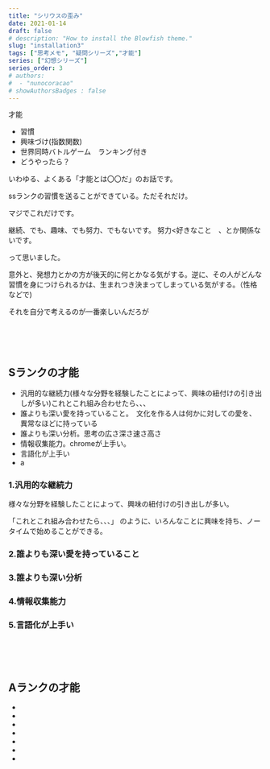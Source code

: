 ```yaml
---
title: "シリウスの歪み"
date: 2021-01-14
draft: false
# description: "How to install the Blowfish theme."
slug: "installation3"
tags: ["思考メモ", "疑問シリーズ","才能"]
series: ["幻想シリーズ"]
series_order: 3
# authors:
#  - "nunocoracao"
# showAuthorsBadges : false 
---
```






才能
- 習慣
- 興味づけ(指数関数)
- 世界同時バトルゲーム　ランキング付き
- どうやったら？







いわゆる、よくある「才能とは〇〇だ」のお話です。



ssランクの習慣を送ることができている。ただそれだけ。




マジでこれだけです。




継続、でも、趣味、でも努力、でもないです。
努力<好きなこと　、とか関係ないです。




って思いました。






意外と、発想力とかの方が後天的に何とかなる気がする。逆に、その人がどんな習慣を身につけられるかは、生まれつき決まってしまっている気がする。（性格などで)




それを自分で考えるのが一番楽しいんだろが


<br><br><br>
## Sランクの才能


- 汎用的な継続力(様々な分野を経験したことによって、興味の紐付けの引き出しが多い)これとこれ組み合わせたら、、、
- 誰よりも深い愛を持っていること。　文化を作る人は何かに対しての愛を、異常なほどに持っている
- 誰よりも深い分析。思考の広さ深さ速さ高さ
- 情報収集能力。chromeが上手い。
- 言語化が上手い
- a


### 1.汎用的な継続力
様々な分野を経験したことによって、興味の紐付けの引き出しが多い。

「これとこれ組み合わせたら、、、」
のように、いろんなことに興味を持ち、ノータイムで始めることができる。




### 2.誰よりも深い愛を持っていること

### 3.誰よりも深い分析

### 4.情報収集能力

### 5.言語化が上手い


<br><br><br>
## Aランクの才能

- 
- 
- 
- 
- 
- 
- 






